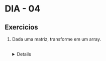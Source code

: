 # DIA - 04

## Exercicios 

1. Dada uma matriz, transforme em um array.
 
   <br>
   <details>
   <sumarry>Código</summary>
   
   ```
   const arrays = [
     ['1', '2', '3'],
     [true],
     [4, 5, 6],
   ];
   
   function flatten() {
     // escreva seu código aqui
   }
   ```
   
   </details>
   <br>



